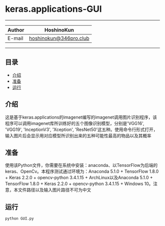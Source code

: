 # keras.applications-GUI

****
|Author|HoshinoKun|
|---|---
|E-mail|hoshinokun@346pro.club
****

## 目录
* [介绍](#介绍)
* [准备](#准备)
* [运行](#运行)

介绍
------
这是基于keras.applications的imagenet编写的imagenet调用图片识别程序，该程序可以调用imagenet库所训练好的五个图像识别模型，分别是'VGG16', 'VGG19', 'InceptionV3', 'Xception', 'ResNet50'这五种。使用命令行形式打开，输入图片后会显示用对应模型所识别出来的五种可能性最高的物品以及其概率

准备
------
使用该Python文件，你需要在系统中安装：anaconda、以TensorFlow为后端的keras、OpenCv。本程序测试通过环境为：Anaconda 5.1.0 + TensorFlow 1.8.0 + Keras 2.2.0 + opencv-python 3.4.1.15 + ArchLinux以及Anaconda 5.1.0 + TensorFlow 1.8.0 + Keras 2.2.0 + opencv-python 3.4.1.15 + Windows 10。注意，本文件路径以及输入图片路径不可为中文

运行
------
```
python GUI.py
```
